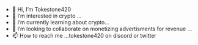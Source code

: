- 👋 Hi, I’m Tokestone420
- 👀 I’m interested in crypto ...
- 🌱 I’m currently learning about crypto...
- 💞️ I’m looking to collaborate on monetizing advertisments for revenue ...
- 📫 How to reach me ...tokestone420 on discord or twitter

<!---
Tokestone420/Tokestone420 is a ✨ special ✨ repository because its `README.md` (this file) appears on your GitHub profile.
You can click the Preview link to take a look at your changes.
--->
